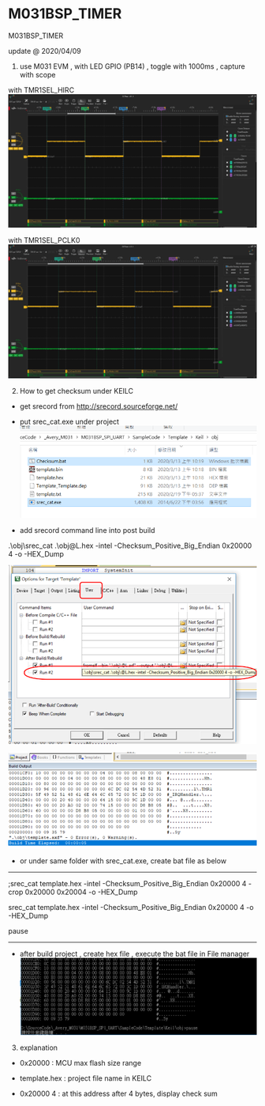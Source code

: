 # M031BSP_TIMER
 M031BSP_TIMER

update @ 2020/04/09

1. use M031 EVM , with LED GPIO (PB14) , toggle with 1000ms , capture with scope

with TMR1SEL_HIRC
![image](https://github.com/released/M031BSP_TIMER/blob/master/TMR1SEL_HIRC.jpg)

with TMR1SEL_PCLK0
![image](https://github.com/released/M031BSP_TIMER/blob/master/TMR1SEL_PCLK0.jpg)

2. How to get checksum under KEILC

- get srecord from http://srecord.sourceforge.net/

- put srec_cat.exe under project
![image](https://github.com/released/M031BSP_TIMER/blob/master/srec_under%20project.png)


- add srecord command line into post build

.\obj\srec_cat .\obj\@L.hex -intel -Checksum_Positive_Big_Endian 0x20000 4 -o -HEX_Dump

![image](https://github.com/released/M031BSP_TIMER/blob/master/srec_add%20to%20post%20build.png)

![image](https://github.com/released/M031BSP_TIMER/blob/master/srec_add%20to%20post%20build%20result.png)

- or under same folder with srec_cat.exe, create bat file as below

**************

;srec_cat template.hex -intel -Checksum_Positive_Big_Endian 0x20000 4 -crop 0x20000 0x20004 -o -HEX_Dump

srec_cat template.hex -intel -Checksum_Positive_Big_Endian 0x20000 4 -o -HEX_Dump

pause

**************

- after build project , create hex file , execute the bat file in File manager
![image](https://github.com/released/M031BSP_TIMER/blob/master/srec_under%20project%20with%20bat.png)


3. explanation

- 0x20000 : MCU max flash size range

- template.hex : project file name in KEILC

- 0x20000 4 : at this address after 4 bytes, display check sum

